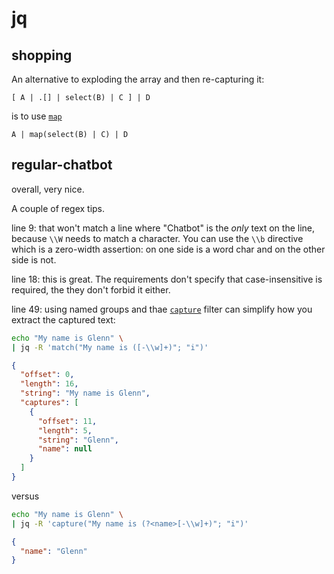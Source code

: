 # jq

## shopping

An alternative to exploding the array and then re-capturing it:
```jq
[ A | .[] | select(B) | C ] | D
```
is to use [`map`](https://jqlang.github.io/jq/manual/v1.7/#map-map_values)
```jq
A | map(select(B) | C) | D
```

## regular-chatbot

overall, very nice.

A couple of regex tips.

line 9: that won't match a line where "Chatbot" is the _only_ text on the line, because `\\W` needs to match a character. You can use the `\\b` directive which is a zero-width assertion: on one side is a word char and on the other side is not.

line 18: this is great. The requirements don't specify that case-insensitive is required, the they don't forbid it either.

line 49: using named groups and thae [`capture`](https://jqlang.github.io/jq/manual/v1.7/#capture) filter can simplify how you extract the captured text:
```sh
echo "My name is Glenn" \
| jq -R 'match("My name is ([-\\w]+)"; "i")'
```
```json
{
  "offset": 0,
  "length": 16,
  "string": "My name is Glenn",
  "captures": [
    {
      "offset": 11,
      "length": 5,
      "string": "Glenn",
      "name": null
    }
  ]
}
```
versus
```sh
echo "My name is Glenn" \
| jq -R 'capture("My name is (?<name>[-\\w]+)"; "i")'
```
```json
{
  "name": "Glenn"
}
```

